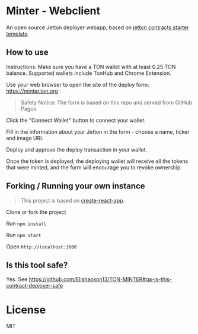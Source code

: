 # Minter - Webclient

An open source Jetton deployer webapp, based on [jetton contracts starter template](https://github.com/Elishaokon13/TON-MINTER).

## How to use

Instructions:
Make sure you have a TON wallet with at least 0.25 TON balance. Supported wallets include TonHub and Chrome Extension.

Use your web browser to open the site of the deploy form: https://minter.ton.org

> Safety Notice: The form is based on this repo and served from GitHub Pages

Click the "Connect Wallet" button to connect your wallet.

Fill in the information about your Jetton in the form - choose a name, ticker and image URI.

Deploy and approve the deploy transaction in your wallet.

Once the token is deployed, the deploying wallet will receive all the tokens that were minted, and the form will encourage you to revoke ownership.

## Forking / Running your own instance

> This project is based on [create-react-app](https://create-react-app.dev/).

Clone or fork the project

Run `npm install`

Run `npm start`

Open `http://localhost:3000`

## Is this tool safe?

Yes. See https://github.com/Elishaokon13/TON-MINTER#qa-is-this-contract-deployer-safe

# License

MIT
